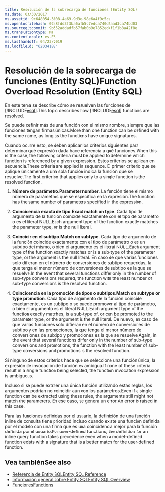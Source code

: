 ```yaml
---
title: Resolución de la sobrecarga de funciones (Entity SQL)
ms.date: 03/30/2017
ms.assetid: 9c648054-3808-4a69-9d3e-98e6a4f9c5ca
ms.openlocfilehash: 0248fdd3f3ba6afb5c7edca740d9aad3ca74bd03
ms.sourcegitcommit: 9b552addadfb57fab0b9e7852ed4f1f1b8a42f8e
ms.translationtype: MT
ms.contentlocale: es-ES
ms.lasthandoff: 04/23/2019
ms.locfileid: "62034182"
---
```

# <a name="function-overload-resolution-entity-sql"></a><span data-ttu-id="4803d-102">Resolución de la sobrecarga de funciones (Entity SQL)</span><span class="sxs-lookup"><span data-stu-id="4803d-102">Function Overload Resolution (Entity SQL)</span></span>
<span data-ttu-id="4803d-103">En este tema se describe cómo se resuelven las funciones de [!INCLUDE[esql](../../../../../../includes/esql-md.md)].</span><span class="sxs-lookup"><span data-stu-id="4803d-103">This topic describes how [!INCLUDE[esql](../../../../../../includes/esql-md.md)] functions are resolved.</span></span>  
  
 <span data-ttu-id="4803d-104">Se puede definir más de una función con el mismo nombre, siempre que las funciones tengan firmas únicas.</span><span class="sxs-lookup"><span data-stu-id="4803d-104">More than one function can be defined with the same name, as long as the functions have unique signatures.</span></span>  
  
 <span data-ttu-id="4803d-105">Cuando ocurre esto, se deben aplicar los criterios siguientes para determinar qué expresión dada hace referencia a qué funciones.</span><span class="sxs-lookup"><span data-stu-id="4803d-105">When this is the case, the following criteria must be applied to determine which function is referenced by a given expression.</span></span> <span data-ttu-id="4803d-106">Estos criterios se aplican en secuencia.</span><span class="sxs-lookup"><span data-stu-id="4803d-106">These criteria are applied in sequence.</span></span> <span data-ttu-id="4803d-107">El primer criterio que se aplique únicamente a una sola función indica la función que se resuelve.</span><span class="sxs-lookup"><span data-stu-id="4803d-107">The first criterion that applies only to a single function is the resolved function.</span></span>  
  
1. <span data-ttu-id="4803d-108">**Número de parámetro**.</span><span class="sxs-lookup"><span data-stu-id="4803d-108">**Parameter number**.</span></span> <span data-ttu-id="4803d-109">La función tiene el mismo número de parámetros que se especifica en la expresión.</span><span class="sxs-lookup"><span data-stu-id="4803d-109">The function has the same number of parameters specified in the expression.</span></span>  
  
2. <span data-ttu-id="4803d-110">**Coincidencia exacta de tipo**.</span><span class="sxs-lookup"><span data-stu-id="4803d-110">**Exact match on type**.</span></span> <span data-ttu-id="4803d-111">Cada tipo de argumento de la función coincide exactamente con el tipo de parámetro o es el literal NULL.</span><span class="sxs-lookup"><span data-stu-id="4803d-111">Each argument type of the function exactly matches the parameter type, or is the null literal.</span></span>  
  
3. <span data-ttu-id="4803d-112">**Coincidir en el subtipo**.</span><span class="sxs-lookup"><span data-stu-id="4803d-112">**Match on subtype**.</span></span> <span data-ttu-id="4803d-113">Cada tipo de argumento de la función coincide exactamente con el tipo de parámetro o es un subtipo del mismo, o bien el argumento es el literal NULL.</span><span class="sxs-lookup"><span data-stu-id="4803d-113">Each argument type of the function exactly matches or is a sub-type of the parameter type, or the argument is the null literal.</span></span> <span data-ttu-id="4803d-114">En caso de que varias funciones solo difieran en el número de conversiones de subtipo requeridas, la que tenga el menor número de conversiones de subtipo es la que se resuelve.</span><span class="sxs-lookup"><span data-stu-id="4803d-114">In the event that several functions differ only in the number of sub-type conversions required, the function with the least number of sub-type conversions is the resolved function.</span></span>  
  
4. <span data-ttu-id="4803d-115">**Coincidencia en la promoción de tipos o subtipos**.</span><span class="sxs-lookup"><span data-stu-id="4803d-115">**Match on subtype or type promotion**.</span></span> <span data-ttu-id="4803d-116">Cada tipo de argumento de la función coincide exactamente, es un subtipo o se puede promover al tipo de parámetro, o bien el argumento es el literal NULL.</span><span class="sxs-lookup"><span data-stu-id="4803d-116">Each argument type of the function exactly matches, is a sub-type of, or can be promoted to the parameter type, or the argument is the null literal.</span></span> <span data-ttu-id="4803d-117">De nuevo, en caso de que varias funciones solo difieran en el número de conversiones de subtipo y en las promociones, la que tenga el menor número de conversiones de subtipo y promociones es la que se resuelve.</span><span class="sxs-lookup"><span data-stu-id="4803d-117">Again, in the event that several functions differ only in the number of sub-type conversions and promotions, the function with the least number of sub-type conversions and promotions is the resolved function.</span></span>  
  
 <span data-ttu-id="4803d-118">Si ninguno de estos criterios hace que se seleccione una función única, la expresión de invocación de función es ambigua.</span><span class="sxs-lookup"><span data-stu-id="4803d-118">If none of these criteria result in a single function being selected, the function invocation expression is ambiguous.</span></span>  
  
 <span data-ttu-id="4803d-119">Incluso si se puede extraer una única función utilizando estas reglas, los argumentos podrían no coincidir aún con los parámetros.</span><span class="sxs-lookup"><span data-stu-id="4803d-119">Even if a single function can be extracted using these rules, the arguments still might not match the parameters.</span></span> <span data-ttu-id="4803d-120">En ese caso, se genera un error.</span><span class="sxs-lookup"><span data-stu-id="4803d-120">An error is raised in this case.</span></span>  
  
 <span data-ttu-id="4803d-121">Para las funciones definidas por el usuario, la definición de una función inline de consulta tiene prioridad incluso cuando existe una función definida por el modelo con una firma que es una coincidencia mejor para la función definida por el usuario.</span><span class="sxs-lookup"><span data-stu-id="4803d-121">For user-defined functions, the definition for an inline query function takes precedence even when a model-defined function exists with a signature that is a better match for the user-defined function.</span></span>  
  
## <a name="see-also"></a><span data-ttu-id="4803d-122">Vea también</span><span class="sxs-lookup"><span data-stu-id="4803d-122">See also</span></span>

- [<span data-ttu-id="4803d-123">Referencia de Entity SQL</span><span class="sxs-lookup"><span data-stu-id="4803d-123">Entity SQL Reference</span></span>](../../../../../../docs/framework/data/adonet/ef/language-reference/entity-sql-reference.md)
- [<span data-ttu-id="4803d-124">Información general sobre Entity SQL</span><span class="sxs-lookup"><span data-stu-id="4803d-124">Entity SQL Overview</span></span>](../../../../../../docs/framework/data/adonet/ef/language-reference/entity-sql-overview.md)
- [<span data-ttu-id="4803d-125">Funciones</span><span class="sxs-lookup"><span data-stu-id="4803d-125">Functions</span></span>](../../../../../../docs/framework/data/adonet/ef/language-reference/functions-entity-sql.md)
